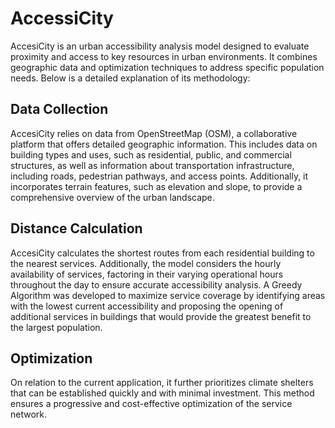# AccessiCity
AccesiCity is an urban accessibility analysis model designed to evaluate proximity and
access to key resources in urban environments. It combines geographic data and
optimization techniques to address specific population needs. Below is a detailed
explanation of its methodology:

## Data Collection
AccesiCity relies on data from OpenStreetMap (OSM), a collaborative platform that offers
detailed geographic information. This includes data on building types and uses, such as
residential, public, and commercial structures, as well as information about transportation
infrastructure, including roads, pedestrian pathways, and access points. Additionally, it
incorporates terrain features, such as elevation and slope, to provide a comprehensive
overview of the urban landscape.

## Distance Calculation
AccesiCity calculates the shortest routes from each residential building to the nearest
services. Additionally, the model considers the hourly availability of services, factoring in
their varying operational hours throughout the day to ensure accurate accessibility analysis.
A Greedy Algorithm was developed to maximize service coverage by identifying areas with
the lowest current accessibility and proposing the opening of additional services in buildings
that would provide the greatest benefit to the largest population.

## Optimization
On relation to the current application, it further prioritizes climate shelters that can be
established quickly and with minimal investment. This method ensures a progressive and
cost-effective optimization of the service network.
